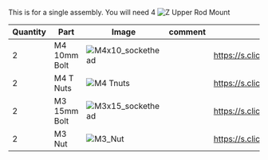 This is for a single assembly. You will need 4
![Z Upper Rod  Mount](https://user-images.githubusercontent.com/37383368/138377764-17375651-5514-4bd7-b6d9-c2c15436ed5c.gif)


| Quantity | Part                         | Image             | comment  | Links  |
| ------ | ----                           | -------              | -----  | -----	|
| 2       | M4 10mm Bolt      | ![M4x10_sockethead](https://user-images.githubusercontent.com/37383368/138378191-8c7cd25b-7301-48db-adb6-9778f5427b2c.png) |  |  https://s.click.aliexpress.com/e/_9jYeAP  |
| 2       | M4 T Nuts                    | ![M4 Tnuts](https://user-images.githubusercontent.com/37383368/137783436-4e1c6bae-e78c-47b5-b697-86cc7f41cef6.PNG) | | https://s.click.aliexpress.com/e/_AsGUWF |
| 2       | M3 15mm Bolt   | ![M3x15_sockethead](https://user-images.githubusercontent.com/37383368/138377984-4a9495f8-96d1-4100-b75f-854e417a6540.png) |  | https://s.click.aliexpress.com/e/_9jYeAP |
| 2       | M3 Nut     | ![M3_Nut](https://user-images.githubusercontent.com/37383368/138378072-71b793a3-e16b-4289-8b31-f0a9b3e8b4f9.png)  |    | https://s.click.aliexpress.com/e/_9RWMof |
